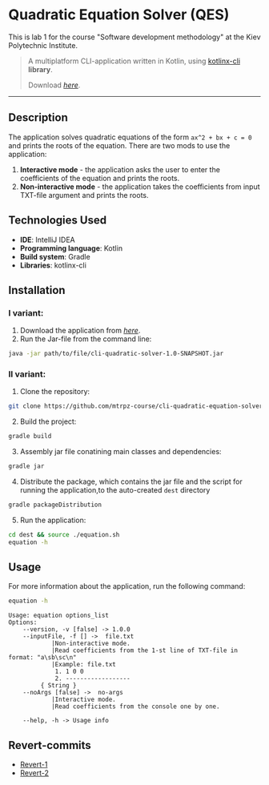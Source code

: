 # Quadratic Equation Solver (QES)
This is lab 1 for the course "Software development methodology" at the Kiev Polytechnic Institute.
> A multiplatform CLI-application written in Kotlin, using [kotlinx-cli](https://github.com/Kotlin/kotlinx-cli) **library**.
>
> Download [_here_]().
-------------------------------
## Description
The application solves quadratic equations of the form `ax^2 + bx + c = 0` and prints the roots of the equation.
There are two mods to use the application:
1. **Interactive mode** - the application asks the user to enter the coefficients of the equation and prints the roots.
2. **Non-interactive mode** - the application takes the coefficients from input TXT-file argument and prints the roots.

## Technologies Used
- **IDE**: IntelliJ IDEA
- **Programming language**: Kotlin
- **Build system**: Gradle
- **Libraries**: kotlinx-cli

## Installation

### I variant:
1. Download the application from [_here_]().
2. Run the Jar-file from the command line:
```bash
java -jar path/to/file/cli-quadratic-solver-1.0-SNAPSHOT.jar
```
### II variant:
1. Clone the repository:
```bash
git clone https://github.com/mtrpz-course/cli-quadratic-equation-solver.git
```
2. Build the project:
```bash
gradle build
```
3. Assembly jar file conatining main classes and dependencies:
```bash
gradle jar
```
4. Distribute the package, which contains the jar file and the script for running the application,to the auto-created `dest` directory
```bash
gradle packageDistribution
```
5. Run the application:
```bash
cd dest && source ./equation.sh
equation -h
```

## Usage
For more information about the application, run the following command:
```bash
equation -h
```
```textmate
Usage: equation options_list
Options: 
    --version, -v [false] -> 1.0.0 
    --inputFile, -f [] ->  file.txt
            |Non-interactive mode.  
            |Read coefficients from the 1-st line of TXT-file in format: "a\sb\sc\n"
            |Example: file.txt
             1. 1 0 0
             2. ------------------
         { String }
    --noArgs [false] ->  no-args
            |Interactive mode.
            |Read coefficients from the console one by one.
         
    --help, -h -> Usage info 
```
## Revert-commits
* [Revert-1](https://github.com/mtrpz-course/cli-quadratic-equation-solver/commit/295b3b29ddc7e7731b5f57d742423ec51e9fbb95)
* [Revert-2](https://github.com/mtrpz-course/cli-quadratic-equation-solver/commit/8686465937871752b61b8194a8f6144c93d2a2f0)
